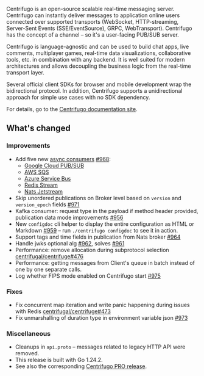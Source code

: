 Centrifugo is an open-source scalable real-time messaging server. Centrifugo can instantly deliver messages to application online users connected over supported transports (WebSocket, HTTP-streaming, Server-Sent Events (SSE/EventSource), GRPC, WebTransport). Centrifugo has the concept of a channel – so it's a user-facing PUB/SUB server.

Centrifugo is language-agnostic and can be used to build chat apps, live comments, multiplayer games, real-time data visualizations, collaborative tools, etc. in combination with any backend. It is well suited for modern architectures and allows decoupling the business logic from the real-time transport layer.

Several official client SDKs for browser and mobile development wrap the bidirectional protocol. In addition, Centrifugo supports a unidirectional approach for simple use cases with no SDK dependency.

For details, go to the [Centrifugo documentation site](https://centrifugal.dev).

## What's changed

### Improvements

* Add five new [async consumers](https://centrifugal.dev/docs/server/consumers) [#968](https://github.com/centrifugal/centrifugo/pull/968):
  * [Google Cloud PUB/SUB](https://cloud.google.com/pubsub/docs/pubsub-basics)
  * [AWS SQS](https://aws.amazon.com/sqs/)
  * [Azure Service Bus](https://learn.microsoft.com/en-us/azure/service-bus-messaging/service-bus-messaging-overview)
  * [Redis Stream](https://redis.io/docs/latest/develop/data-types/streams/)
  * [Nats Jetstream](https://docs.nats.io/nats-concepts/jetstream)
* Skip unordered publications on Broker level based on `version` and `version_epoch` fields [#971](https://github.com/centrifugal/centrifugo/pull/971)
* Kafka consumer: request type in the payload if method header provided, publication data mode improvements [#956](https://github.com/centrifugal/centrifugo/pull/956)
* New `configdoc` cli helper to display the entire configuration as HTML or Markdown [#959](https://github.com/centrifugal/centrifugo/pull/959) – run `./centrifugo configdoc` to see it in action.
* Support tags and time fields in publication from Nats broker [#964](https://github.com/centrifugal/centrifugo/pull/964)
* Handle jwks optional alg [#962](https://github.com/centrifugal/centrifugo/pull/962), solves [#961](https://github.com/centrifugal/centrifugo/issues/961)
* Performance: remove allocation during subprotocol selection [centrifugal/centrifuge#476](https://github.com/centrifugal/centrifuge/pull/476)
* Performance: getting messages from Client's queue in batch instead of one by one separate calls.
* Log whether FIPS mode enabled on Centrifugo start [#975](https://github.com/centrifugal/centrifugo/pull/975)

### Fixes

* Fix concurrent map iteration and write panic happening during issues with Redis [centrifugal/centrifuge#473](https://github.com/centrifugal/centrifuge/pull/473)
* Fix unmarshalling of duration type in environment variable json [#973](https://github.com/centrifugal/centrifugo/pull/973)

### Miscellaneous

* Cleanups in `api.proto` – messages related to legacy HTTP API were removed.
* This release is built with Go 1.24.2.
* See also the corresponding [Centrifugo PRO release](https://github.com/centrifugal/centrifugo-pro/releases/tag/v6.2.0).
